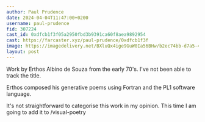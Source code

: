 ```yaml
---
author: Paul Prudence
date: 2024-04-04T11:47:00+0200
username: paul-prudence
fid: 307224
cast_id: 0xdfcb1f3f05a2950fbd3b9391ca60f8aea9892954
cast: https://farcaster.xyz/paul-prudence/0xdfcb1f3f
image: https://imagedelivery.net/BXluQx4ige9GuW0Ia56BHw/b2ec74bb-d7a5-4e28-55a0-440705d18500/original
layout: post
---
```


Work by Erthos Albino de Souza from the early 70's. I've not been able to track the title.

Erthos composed his generative poems using ​​Fortran and the PL1 software language.

It's not straightforward to categorise this work in my opinion. This time I am going to add it to /visual-poetry

<img src='https://imagedelivery.net/BXluQx4ige9GuW0Ia56BHw/b2ec74bb-d7a5-4e28-55a0-440705d18500/original' alt='' referrerpolicy='no-referrer'/>
